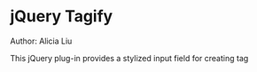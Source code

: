jQuery Tagify
=============
Author: Alicia Liu

This jQuery plug-in provides a stylized input field for creating tag
